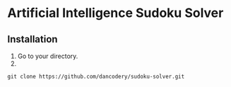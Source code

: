 # Artificial Intelligence Sudoku Solver

## Installation
1. Go to your directory.
2. 
```
git clone https://github.com/dancodery/sudoku-solver.git
```
